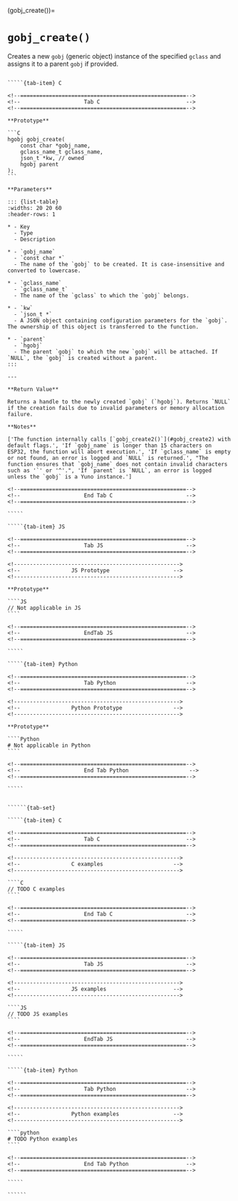 <!-- ============================================================== -->
(gobj_create())=
# `gobj_create()`
<!-- ============================================================== -->

Creates a new `gobj` (generic object) instance of the specified `gclass` and assigns it to a parent `gobj` if provided.

<!------------------------------------------------------------>
<!--                    Prototypes                          -->
<!------------------------------------------------------------>

``````{tab-set}

`````{tab-item} C

<!--====================================================-->
<!--                    Tab C                           -->
<!--====================================================-->

**Prototype**

```C
hgobj gobj_create(
    const char *gobj_name,
    gclass_name_t gclass_name,
    json_t *kw, // owned
    hgobj parent
);
```

**Parameters**

::: {list-table}
:widths: 20 20 60
:header-rows: 1

* - Key
  - Type
  - Description

* - `gobj_name`
  - `const char *`
  - The name of the `gobj` to be created. It is case-insensitive and converted to lowercase.

* - `gclass_name`
  - `gclass_name_t`
  - The name of the `gclass` to which the `gobj` belongs.

* - `kw`
  - `json_t *`
  - A JSON object containing configuration parameters for the `gobj`. The ownership of this object is transferred to the function.

* - `parent`
  - `hgobj`
  - The parent `gobj` to which the new `gobj` will be attached. If `NULL`, the `gobj` is created without a parent.
:::

---

**Return Value**

Returns a handle to the newly created `gobj` (`hgobj`). Returns `NULL` if the creation fails due to invalid parameters or memory allocation failure.

**Notes**

['The function internally calls [`gobj_create2()`](#gobj_create2) with default flags.', 'If `gobj_name` is longer than 15 characters on ESP32, the function will abort execution.', 'If `gclass_name` is empty or not found, an error is logged and `NULL` is returned.', "The function ensures that `gobj_name` does not contain invalid characters such as '`' or '^'.", 'If `parent` is `NULL`, an error is logged unless the `gobj` is a Yuno instance.']

<!--====================================================-->
<!--                    End Tab C                       -->
<!--====================================================-->

`````

`````{tab-item} JS

<!--====================================================-->
<!--                    Tab JS                          -->
<!--====================================================-->

<!---------------------------------------------------->
<!--                JS Prototype                    -->
<!---------------------------------------------------->

**Prototype**

````JS
// Not applicable in JS
````

<!--====================================================-->
<!--                    EndTab JS                       -->
<!--====================================================-->

`````

`````{tab-item} Python

<!--====================================================-->
<!--                    Tab Python                      -->
<!--====================================================-->

<!---------------------------------------------------->
<!--                Python Prototype                -->
<!---------------------------------------------------->

**Prototype**

````Python
# Not applicable in Python
````

<!--====================================================-->
<!--                    End Tab Python                   -->
<!--====================================================-->

`````

``````

<!------------------------------------------------------------>
<!--                    Examples                            -->
<!------------------------------------------------------------>

```````{dropdown} Examples

``````{tab-set}

`````{tab-item} C

<!--====================================================-->
<!--                    Tab C                           -->
<!--====================================================-->

<!---------------------------------------------------->
<!--                C examples                      -->
<!---------------------------------------------------->

````C
// TODO C examples
````

<!--====================================================-->
<!--                    End Tab C                       -->
<!--====================================================-->

`````

`````{tab-item} JS

<!--====================================================-->
<!--                    Tab JS                          -->
<!--====================================================-->

<!---------------------------------------------------->
<!--                JS examples                     -->
<!---------------------------------------------------->

````JS
// TODO JS examples
````

<!--====================================================-->
<!--                    EndTab JS                       -->
<!--====================================================-->

`````

`````{tab-item} Python

<!--====================================================-->
<!--                    Tab Python                      -->
<!--====================================================-->

<!---------------------------------------------------->
<!--                Python examples                 -->
<!---------------------------------------------------->

````python
# TODO Python examples
````

<!--====================================================-->
<!--                    End Tab Python                  -->
<!--====================================================-->

`````

``````

```````
